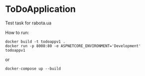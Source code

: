 # ToDoApplication
Test task for rabota.ua


How to run:
```
docker build -t todoappv1 .
docker run -p 8008:80 -e ASPNETCORE_ENVIRONMENT='Development' todoappv1
```
or
```
docker-compose up --build
```
